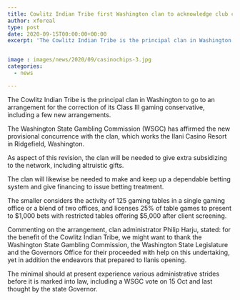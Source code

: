 ```yaml
---
title: Cowlitz Indian Tribe first Washington clan to acknowledge club conservative amendment
author: xforeal 
type: post
date: 2020-09-15T00:00:00+00:00
excerpt: 'The Cowlitz Indian Tribe is the principal clan in Washington to go to an arrangement for the correction of its Class III gaming minimized, including a few new provisions '


image : images/news/2020/09/casinochips-3.jpg
categories:
  - news

---
```

The Cowlitz Indian Tribe is the principal clan in Washington to go to an arrangement for the correction of its Class III gaming conservative, including a few new arrangements. 

The Washington State Gambling Commission (WSGC) has affirmed the new provisional concurrence with the clan, which works the Ilani Casino Resort in Ridgefield, Washington. 

As aspect of this revision, the clan will be needed to give extra subsidizing to the network, including altruistic gifts. 

The clan will likewise be needed to make and keep up a dependable betting system and give financing to issue betting treatment. 

The smaller considers the activity of 125 gaming tables in a single gaming office or a blend of two offices, and licenses 25&percnt; of table games to present to $1,000 bets with restricted tables offering $5,000 after client screening. 

Commenting on the arrangement, clan administrator Philip Harju, stated: for the benefit of the Cowlitz Indian Tribe, we might want to thank the Washington State Gambling Commission, the Washington State Legislature and the Governors Office for their proceeded with help on this undertaking, yet in addition the endeavors that prepared to Ilanis opening. 

The minimal should at present experience various administrative strides before it is marked into law, including a WSGC vote on 15 Oct and last thought by the state Governor.